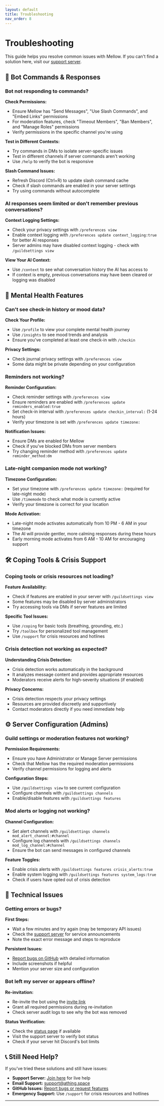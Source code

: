 ```yaml
---
layout: default
title: Troubleshooting
nav_order: 8
---
```


# Troubleshooting

This guide helps you resolve common issues with Mellow. If you can't find a solution here, visit our [support server](https://discord.gg/C3ZuXPP7Hc).

## 🤖 Bot Commands & Responses

### Bot not responding to commands?

**Check Permissions:**

-   Ensure Mellow has "Send Messages", "Use Slash Commands", and "Embed Links" permissions
-   For moderation features, check "Timeout Members", "Ban Members", and "Manage Roles" permissions
-   Verify permissions in the specific channel you're using

**Test in Different Contexts:**

-   Try commands in DMs to isolate server-specific issues
-   Test in different channels if server commands aren't working
-   Use `/help` to verify the bot is responsive

**Slash Command Issues:**

-   Refresh Discord (Ctrl+R) to update slash command cache
-   Check if slash commands are enabled in your server settings
-   Try using commands without autocomplete

### AI responses seem limited or don't remember previous conversations?

**Context Logging Settings:**

-   Check your privacy settings with `/preferences view`
-   Enable context logging with `/preferences update context_logging:true` for better AI responses
-   Server admins may have disabled context logging - check with `/guildsettings view`

**View Your AI Context:**

-   Use `/context` to see what conversation history the AI has access to
-   If context is empty, previous conversations may have been cleared or logging was disabled

## 🧘 Mental Health Features

### Can't see check-in history or mood data?

**Check Your Profile:**

-   Use `/profile` to view your complete mental health journey
-   Use `/insights` to see mood trends and analysis
-   Ensure you've completed at least one check-in with `/checkin`

**Privacy Settings:**

-   Check journal privacy settings with `/preferences view`
-   Some data might be private depending on your configuration

### Reminders not working?

**Reminder Configuration:**

-   Check reminder settings with `/preferences view`
-   Ensure reminders are enabled with `/preferences update reminders_enabled:true`
-   Set check-in interval with `/preferences update checkin_interval:` (1-24 hours)
-   Verify your timezone is set with `/preferences update timezone:`

**Notification Issues:**

-   Ensure DMs are enabled for Mellow
-   Check if you've blocked DMs from server members
-   Try changing reminder method with `/preferences update reminder_method:dm`

### Late-night companion mode not working?

**Timezone Configuration:**

-   Set your timezone with `/preferences update timezone:` (required for late-night mode)
-   Use `/timemode` to check what mode is currently active
-   Verify your timezone is correct for your location

**Mode Activation:**

-   Late-night mode activates automatically from 10 PM - 6 AM in your timezone
-   The AI will provide gentler, more calming responses during these hours
-   Early morning mode activates from 6 AM - 10 AM for encouraging support

## 🛠️ Coping Tools & Crisis Support

### Coping tools or crisis resources not loading?

**Feature Availability:**

-   Check if features are enabled in your server with `/guildsettings view`
-   Some features may be disabled by server administrators
-   Try accessing tools via DMs if server features are limited

**Specific Tool Issues:**

-   Use `/coping` for basic tools (breathing, grounding, etc.)
-   Try `/toolbox` for personalized tool management
-   Use `/support` for crisis resources and hotlines

### Crisis detection not working as expected?

**Understanding Crisis Detection:**

-   Crisis detection works automatically in the background
-   It analyzes message content and provides appropriate resources
-   Moderators receive alerts for high-severity situations (if enabled)

**Privacy Concerns:**

-   Crisis detection respects your privacy settings
-   Resources are provided discreetly and supportively
-   Contact moderators directly if you need immediate help

## ⚙️ Server Configuration (Admins)

### Guild settings or moderation features not working?

**Permission Requirements:**

-   Ensure you have Administrator or Manage Server permissions
-   Check that Mellow has the required moderation permissions
-   Verify channel permissions for logging and alerts

**Configuration Steps:**

-   Use `/guildsettings view` to see current configuration
-   Configure channels with `/guildsettings channels`
-   Enable/disable features with `/guildsettings features`

### Mod alerts or logging not working?

**Channel Configuration:**

-   Set alert channels with `/guildsettings channels mod_alert_channel:#channel`
-   Configure log channels with `/guildsettings channels mod_log_channel:#channel`
-   Ensure the bot can send messages in configured channels

**Feature Toggles:**

-   Enable crisis alerts with `/guildsettings features crisis_alerts:true`
-   Enable system logging with `/guildsettings features system_logs:true`
-   Check if users have opted out of crisis detection

## 🔧 Technical Issues

### Getting errors or bugs?

**First Steps:**

-   Wait a few minutes and try again (may be temporary API issues)
-   Check the [support server](https://discord.gg/C3ZuXPP7Hc) for service announcements
-   Note the exact error message and steps to reproduce

**Persistent Issues:**

-   [Report bugs on GitHub](https://github.com/ThingSpace/Mellow/issues) with detailed information
-   Include screenshots if helpful
-   Mention your server size and configuration

### Bot left my server or appears offline?

**Re-invitation:**

-   Re-invite the bot using the [invite link](https://discord.com/oauth2/authorize?client_id=1386810331367608371)
-   Grant all required permissions during re-invitation
-   Check server audit logs to see why the bot was removed

**Status Verification:**

-   Check the [status page](https://status.athing.space) if available
-   Visit the support server to verify bot status
-   Check if your server hit Discord's bot limits

## 📞 Still Need Help?

If you've tried these solutions and still have issues:

-   **Support Server:** [Join here](https://discord.gg/C3ZuXPP7Hc) for live help
-   **Email Support:** [support@athing.space](mailto:support@athing.space)
-   **GitHub Issues:** [Report bugs or request features](https://github.com/ThingSpace/Mellow/issues)
-   **Emergency Support:** Use `/support` for crisis resources and hotlines

---
